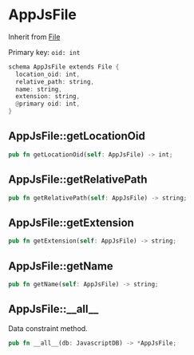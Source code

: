 # AppJsFile

Inherit from [File](./File.md)

Primary key: `oid: int`

```rust
schema AppJsFile extends File {
  location_oid: int,
  relative_path: string,
  name: string,
  extension: string,
  @primary oid: int,
}
```
## AppJsFile::getLocationOid

```rust
pub fn getLocationOid(self: AppJsFile) -> int;
```
## AppJsFile::getRelativePath

```rust
pub fn getRelativePath(self: AppJsFile) -> string;
```
## AppJsFile::getExtension

```rust
pub fn getExtension(self: AppJsFile) -> string;
```
## AppJsFile::getName

```rust
pub fn getName(self: AppJsFile) -> string;
```
## AppJsFile::\_\_all\_\_

Data constraint method.

```rust
pub fn __all__(db: JavascriptDB) -> *AppJsFile;
```

